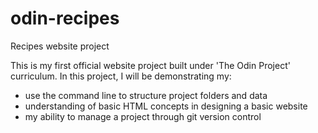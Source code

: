 # odin-recipes
Recipes website project

This is my first official website project built under 'The Odin Project' curriculum.
In this project, I will be demonstrating my: 
- use the command line to structure project folders and data
- understanding of basic HTML concepts in designing a basic website
- my ability to manage a project through git version control